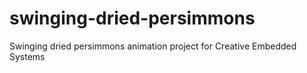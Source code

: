 # swinging-dried-persimmons
Swinging dried persimmons animation project for Creative Embedded Systems
